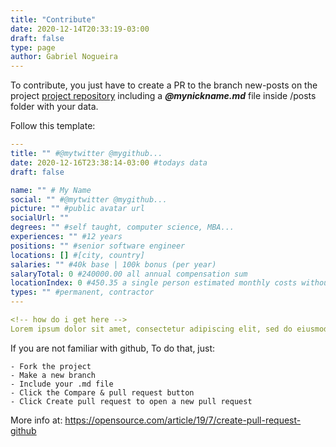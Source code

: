 ```yaml
---
title: "Contribute"
date: 2020-12-14T20:33:19-03:00
draft: false
type: page
author: Gabriel Nogueira
---
```


To contribute, you just have to create a PR to the branch new-posts on the project [project repository](https://github.com/gabrielnogueira/know-your-worth) including a ***@mynickname.md*** file inside /posts folder with your data.

Follow this template:

```yaml
---
title: "" #@mytwitter @mygithub...
date: 2020-12-16T23:38:14-03:00 #todays data
draft: false

name: "" # My Name
social: "" #@mytwitter @mygithub...
picture: "" #public avatar url
socialUrl: ""
degrees: "" #self taught, computer science, MBA...
experiences: "" #12 years
positions: "" #senior software engineer
locations: [] #[city, country]
salaries: "" #40k base | 100k bonus (per year)
salaryTotal: 0 #240000.00 all annual compensation sum
locationIndex: 0 #450.35 a single person estimated monthly costs without rent in numbeo.com to your location
types: "" #permanent, contractor 
---

<!-- how do i get here -->
Lorem ipsum dolor sit amet, consectetur adipiscing elit, sed do eiusmod tempor incididunt ut labore et dolore magna aliqua. Ut enim ad minim veniam, quis nostrud exercitation ullamco laboris nisi ut aliquip ex ea commodo consequat. Duis aute irure dolor in reprehenderit in voluptate velit esse cillum dolore eu fugiat nulla pariatur. Excepteur sint occaecat cupidatat non proident, sunt in culpa qui officia deserunt mollit anim id est laborum.
```

If you are not familiar with github, To do that, just:

    - Fork the project
    - Make a new branch
    - Include your .md file
    - Click the Compare & pull request button
    - Click Create pull request to open a new pull request

More info at: https://opensource.com/article/19/7/create-pull-request-github

